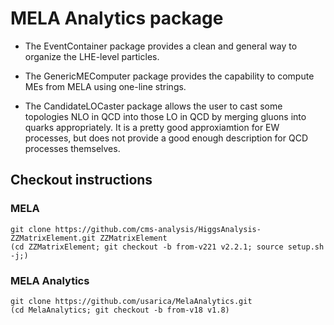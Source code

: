 # MELA Analytics package

- The EventContainer package provides a clean and general way to organize the LHE-level particles.

- The GenericMEComputer package provides the capability to compute MEs from MELA using one-line strings.

- The CandidateLOCaster package allows the user to cast some topologies NLO in QCD into those LO in QCD by merging gluons into quarks appropriately.
	It is a pretty good approxiamtion for EW processes, but does not provide a good enough description for QCD processes themselves.

## Checkout instructions

### MELA

```
git clone https://github.com/cms-analysis/HiggsAnalysis-ZZMatrixElement.git ZZMatrixElement
(cd ZZMatrixElement; git checkout -b from-v221 v2.2.1; source setup.sh -j;)
```

### MELA Analytics

```
git clone https://github.com/usarica/MelaAnalytics.git
(cd MelaAnalytics; git checkout -b from-v18 v1.8)
```
